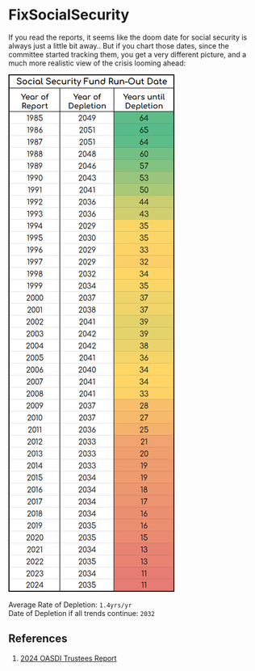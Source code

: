 # FixSocialSecurity
If you read the reports, it seems like the doom date for social security is always just a little bit away.. But if you chart those dates, since the committee started tracking them, you get a very different picture, and a much more realistic view of the crisis looming ahead:

![Social Security Time's Up Chart](resources/runout_ssa.PNG)

Average Rate of Depletion: `1.4yrs/yr`  
Date of Depletion if all trends continue: `2032`

## References
1. [2024 OASDI Trustees Report](https://www.ssa.gov/oact/TR/2024/index.html)
